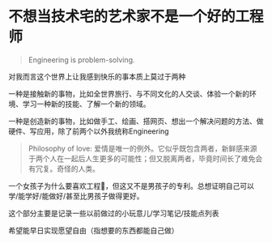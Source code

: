 # 不想当技术宅的艺术家不是一个好的工程师
> Engineering is problem-solving. 

对我而言这个世界上让我感到快乐的事本质上莫过于两种

一种是接触新的事物，比如全世界旅行、与不同文化的人交谈、体验一个新的环境、学习一种新的技能、了解一个新的领域。

一种是创造新的事物，比如做手工、绘画、搭网页、想出一个解决问题的方法、做硬件、写应用，除了前两个以外我统称Engineering

> Philosophy of love: 爱情是唯一的例外。它似乎既包含两者，新鲜感来源于两个人在一起后人生更多的可能性；但又脱离两者，毕竟时间长了难免会有冗复。奇怪的人类。

一个女孩子为什么要喜欢工程🤔，但这又不是男孩子的专利。总想证明自己可以学/能学好/能做好/甚至比男孩子做得更好。

这个部分主要是记录一些以前做过的小玩意儿/学习笔记/技能点列表

希望能早日实现愿望自由（指想要的东西都能自己做）






